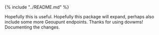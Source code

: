 {% include "../README.md" %}

Hopefully this is useful. Hopefully this package will expand, perhaps also include some more Geoupunt endpoints. Thanks for using dovwms!
Documenting the changes.
